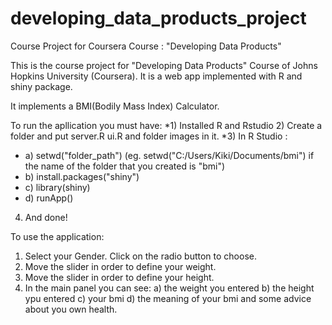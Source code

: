 # developing_data_products_project
Course Project for Coursera Course : "Developing Data Products" 

This is the course project for "Developing Data Products" Course of Johns Hopkins University (Coursera).
It is a web app implemented with R and shiny package.

It implements a BMI(Bodily Mass Index) Calculator.

To run the apllication you must have:
*1) Installed R and Rstudio
2) Create a folder and put server.R ui.R and folder images in it.
*3) In R Studio : 
*    a) setwd("folder_path") (eg. setwd("C:/Users/Kiki/Documents/bmi") if the name of the folder that you created is "bmi")
*    b) install.packages("shiny")
*    c) library(shiny)
*    d) runApp()
4) And done!

To use the application:
1) Select your Gender. Click on the radio button to choose.
2) Move the slider in order to define your weight.
3) Move the slider in order to define your height.
4) In the main panel you can see:
    a) the weight you entered
    b) the height ypu entered
    c) your bmi
    d) the meaning of your bmi and some advice about you own health.
